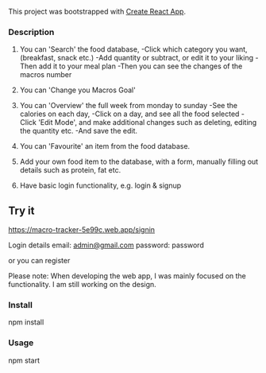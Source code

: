 This project was bootstrapped with [Create React App](https://github.com/facebook/create-react-app).

### Description

1) You can 'Search' the food database,
-Click which category you want, (breakfast, snack etc.)
-Add quantity or subtract, or edit it to your liking
-Then add it to your meal plan
-Then you can see the changes of the macros number

2) You can 'Change you Macros Goal'

3) You can 'Overview' the full week from monday to sunday
-See the calories on each day,
-Click on a day, and see all the food selected
-Click 'Edit Mode', and make additional changes such as deleting, editing the quantity etc.
-And save the edit.

4) You can 'Favourite' an item from the food database.

5) Add your own food item to the database, with a form, manually filling out details such as protein, fat etc.

6) Have basic login functionality, e.g. login & signup

## Try it

https://macro-tracker-5e99c.web.app/signin

Login details
email: admin@gmail.com
password: password

or you can register

Please note: When developing the web app, I was mainly focused on the functionality. I am still working on the design. 

### Install

npm install

### Usage

npm start

